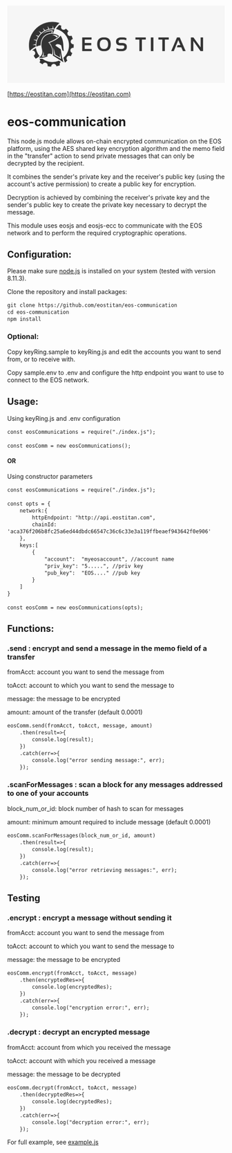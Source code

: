 ![EOS TITAN](./eos_logo_white.jpg "EOS TITAN")

[https://eostitan.com](https://eostitan.com)

# eos-communication

This node.js module allows on-chain encrypted communication on the EOS platform, using the AES shared key encryption algorithm and the memo field in the "transfer" action to send private messages that can only be decrypted by the recipient.

It combines the sender's private key and the receiver's public key (using the account's active permission) to create a public key for encryption.

Decryption is achieved by combining the receiver's private key and the sender's public key to create the private key necessary to decrypt the message.

This module uses eosjs and eosjs-ecc to communicate with the EOS network and to perform the required cryptographic operations.

## Configuration:

Please make sure <a href='https://nodejs.org/en/'>node.js</a> is installed on your system (tested with version 8.11.3).

Clone the repository and install packages:

```
git clone https://github.com/eostitan/eos-communication
cd eos-communication
npm install
```

### Optional:

Copy keyRing.sample to keyRing.js and edit the accounts you want to send from, or to receive with.

Copy sample.env to .env and configure the http endpoint you want to use to connect to the EOS network.

## Usage:

Using keyRing.js and .env configuration
```
const eosCommunications = require("./index.js");

const eosComm = new eosCommunications();
```

#### OR

Using constructor parameters

```
const eosCommunications = require("./index.js");

const opts = {
	network:{
		httpEndpoint: "http://api.eostitan.com",
		chainId: 'aca376f206b8fc25a6ed44dbdc66547c36c6c33e3a119ffbeaef943642f0e906'
	},
	keys:[
		{
			"account":  "myeosaccount", //account name
			"priv_key": "5.....", //priv key
			"pub_key":  "EOS...." //pub key
		}
	]
}

const eosComm = new eosCommunications(opts);
```

## Functions:

### .send : encrypt and send a message in the memo field of a transfer

fromAcct: account you want to send the message from

toAcct: account to which you want to send the message to

message: the message to be encrypted

amount: amount of the transfer (default 0.0001)


```
eosComm.send(fromAcct, toAcct, message, amount)
	.then(result=>{
		console.log(result);
	})
	.catch(err=>{
		console.log("error sending message:", err);
	});
```

### .scanForMessages : scan a block for any messages addressed to one of your accounts

block_num_or_id: block number of hash to scan for messages

amount: minimum amount required to include message (default 0.0001)

```
eosComm.scanForMessages(block_num_or_id, amount)
	.then(result=>{
		console.log(result);
	})
	.catch(err=>{
		console.log("error retrieving messages:", err);
	});
```

## Testing

### .encrypt : encrypt a message without sending it

fromAcct: account you want to send the message from

toAcct: account to which you want to send the message to

message: the message to be encrypted

```
eosComm.encrypt(fromAcct, toAcct, message)
	.then(encryptedRes=>{
		console.log(encryptedRes);
	})
	.catch(err=>{
		console.log("encryption error:", err);
	});
```

### .decrypt : decrypt an encrypted message

fromAcct: account from which you received the message

toAcct: account with which you received a message

message: the message to be decrypted

```
eosComm.decrypt(fromAcct, toAcct, message)
	.then(decryptedRes=>{
		console.log(decryptedRes);
	})
	.catch(err=>{
		console.log("decryption error:", err);
	});
```

For full example, see <a href='https://github.com/eostitan/eos-communication/blob/master/example.js'>example.js</a>